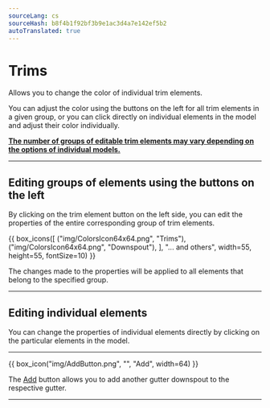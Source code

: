 ```yaml
---
sourceLang: cs
sourceHash: b8f4b1f92bf3b9e1ac3d4a7e142ef5b2
autoTranslated: true
---
```


# Trims

<p>Allows you to change the color of individual trim elements.</p>

<p>You can adjust the color using the buttons on the left for all trim elements in a given group, or you can click directly on individual elements in the model and adjust their color individually.</p>

<p><b><u>The number of groups of editable trim elements may vary depending on the options of individual models.</u></b></p>

<hr class="main">

<h2>Editing groups of elements using the buttons on the left</h2>
<p>By clicking on the trim element button on the left side, you can edit the properties of the entire corresponding group of trim elements.</p>

{{ box_icons([
  ("img/ColorsIcon64x64.png", "Trims"),
  ("img/ColorsIcon64x64.png", "Downspout"),
], "... and others", width=55, height=55, fontSize=10) }}

<p>The changes made to the properties will be applied to all elements that belong to the specified group.</p>

<hr class="main">

<h2>Editing individual elements</h2>
<p>You can change the properties of individual elements directly by clicking on the particular elements in the model.</p>

<hr class="main">

{{ box_icon("img/AddButton.png", "", "Add", width=64) }}

<p>The <u>Add</u> button allows you to add another gutter downspout to the respective gutter.</p>

<hr class="main">

<!-- product: HiStruct Building Configurator  -->